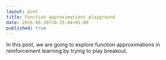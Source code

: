 ```yaml
---
layout: post
title: Function approximations playground 
date: 2016-06-30T20:35:04+01:00
published: true
---
```


In this post, we are going to explore function approximations in reinforcement learning by trying to play breakout.
